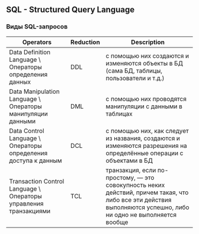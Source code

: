 ## SQL - Structured Query Language

### Виды SQL-запросов
| Operators                                                        | Reduction | Description                                                                                                                                                      | 
|------------------------------------------------------------------|-----------|------------------------------------------------------------------------------------------------------------------------------------------------------------------|
| Data Definition Language \ Операторы определения данных          | DDL       | с помощью них создаются и изменяются объекты в БД (сама БД, таблицы, пользователи и т.д.)                                                                        |
| Data Manipulation Language \ Операторы манипуляции данными       | DML       | с помощью них проводятся манипуляции с данными в таблицах                                                                                                        |
| Data Control Language \ Операторы определения доступа к данным   | DCL       | с помощью них, как следует из названия, создаются и изменяются разрешения на определённые операции с объектами в БД                                              |
| Transaction Control Language \ Операторы управления транзакциями | TCL       | транзакция, если по-простому, — это совокупность неких действий, причем такая, что либо все эти действия выполняются успешно, либо ни одно не выполняется вообще |



